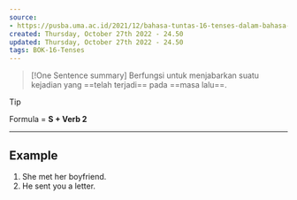 ```yaml
---
source:
- https://pusba.uma.ac.id/2021/12/bahasa-tuntas-16-tenses-dalam-bahasa-inggris-dan-contohnya/
created: Thursday, October 27th 2022 - 24.50
updated: Thursday, October 27th 2022 - 24.50
tags: BOK-16-Tenses
---
```


>[!One Sentence summary]
> Berfungsi untuk menjabarkan suatu kejadian yang ==telah terjadi== pada ==masa lalu==.

>[!Tip]
>Formula = **S + Verb 2**

---
Example
---

1. She met her boyfriend.
2. He sent you a letter.
